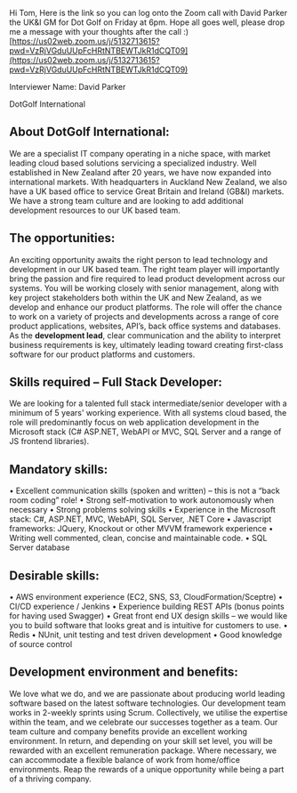 Hi Tom, Here is the link so you can log onto the Zoom call with David Parker the UK&I GM for Dot Golf on Friday at 6pm. Hope all goes well, please drop me a message with your thoughts after the call :) [https://us02web.zoom.us/j/5132713615?pwd=VzRjVGduUUpFcHRtNTBEWTJkR1dCQT09](https://us02web.zoom.us/j/5132713615?pwd=VzRjVGduUUpFcHRtNTBEWTJkR1dCQT09)



Interviewer Name: David Parker           

DotGolf International

## About DotGolf International:
We are a specialist IT company operating in a niche space, with market leading cloud based solutions servicing a specialized industry. Well established in New Zealand after 20 years, we have now expanded into international markets. With headquarters in Auckland New Zealand, we also have a UK based office to service Great Britain and Ireland (GB&I) markets. We have a strong team culture and are looking to add additional development resources to our UK based team.

## The opportunities:
An exciting opportunity awaits the right person to lead technology and development in our UK based team. The right team player will importantly bring the passion and fire required to lead product development across our systems. You will be working closely with senior management, along with key project stakeholders both within the UK and New Zealand, as we develop and enhance our product platforms. The role will offer the chance to work on a variety of projects and developments across a range of core product applications, websites, API’s, back office systems and databases. As the **development lead**, clear communication and the ability to interpret business requirements is key, ultimately leading toward creating first-class software for our product platforms and customers.

## Skills required – Full Stack Developer:
We are looking for a talented full stack intermediate/senior developer with a minimum of 5 years' working experience. With all systems cloud based, the role will predominantly focus on web application development in the Microsoft stack (C# ASP.NET, WebAPI or MVC, SQL Server and a range of JS frontend libraries).

## Mandatory skills:
• Excellent communication skills (spoken and written) – this is not a “back room coding” role! 
• Strong self-motivation to work autonomously when necessary
• Strong problems solving skills
• Experience in the Microsoft stack: C#, ASP.NET, MVC, WebAPI, SQL Server, .NET Core
• Javascript frameworks: JQuery, Knockout or other MVVM framework experience
• Writing well commented, clean, concise and maintainable code.
• SQL Server database

## Desirable skills:
 • AWS environment experience (EC2, SNS, S3, CloudFormation/Sceptre)
• CI/CD experience / Jenkins
• Experience building REST APIs (bonus points for having used Swagger)
• Great front end UX design skills – we would like you to build software that looks great and is intuitive for customers to use.
• Redis
• NUnit, unit testing and test driven development
• Good knowledge of source control


## Development environment and benefits:
We love what we do, and we are passionate about producing world leading software based on the latest software technologies. Our development team works in 2-weekly sprints using Scrum. Collectively, we utilise the expertise within the team, and we celebrate our successes together as a team. Our team culture and company benefits provide an excellent working environment. In return, and depending on your skill set level, you will be rewarded with an excellent remuneration package. Where necessary, we can accommodate a flexible balance of work from home/office environments. Reap the rewards of a unique opportunity while being a part of a thriving company.